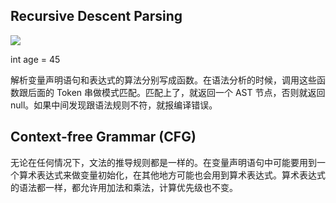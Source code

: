 ## Recursive Descent Parsing
![](/images/1641616836058-715633a4-5dc6-4234-bb35-9bdb5611dd5e.png)

int age = 45

解析变量声明语句和表达式的算法分别写成函数。在语法分析的时候，调用这些函数跟后面的 Token 串做模式匹配。匹配上了，就返回一个 AST 节点，否则就返回 null。如果中间发现跟语法规则不符，就报编译错误。

## Context-free Grammar (CFG)
无论在任何情况下，文法的推导规则都是一样的。在变量声明语句中可能要用到一个算术表达式来做变量初始化，在其他地方可能也会用到算术表达式。算术表达式的语法都一样，都允许用加法和乘法，计算优先级也不变。


